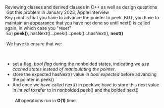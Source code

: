 Reviewing classes and derived classes in C++ as well as design questions<br>
​
Got this problem in January 2023, Apple interview<br>
​
Key point is that you have to advance the pointer to peek. BUT, you have to maintain an appearance that you have not done so until next() is called again, in which case you "reset"<br>
​
Ex) **peek()**, hasNext()...peek()...peek()...hasNext(), **next()**<br><br>
​
We have to ensure that we: <br><br>
​
* set a flag, *bool flag* during the nonbolded states, indicating we *use cached states instead of manipulating the pointer*.
* store the expected hasNext() value in *bool expected* before advancing the pointer in peek()
* And once we have called next() in peek we have to store this next value in *int val* to refer to in nonbolded peek() and the bolded next() <br><br>
​
​
All operations run in **O(1)** time.
​
​